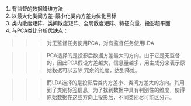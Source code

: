 1. 有监督的数据降维方法
2. 以最大化类间方差-最小化类内方差为优化目标
3. 类内散度矩阵、类间散度矩阵、全局散度矩阵、特征向量、投影超平面
4. 与PCA类比分析优缺点：
>>> 对无监督任务使用PCA，对有监督任务使用LDA
    
>>> PCA选择的是投影后数据方差最大的方向。由于它是无监督的，因此PCA假设方差越大，信息量越多，用主成分来表示原始数据可以去除
冗余的维度，达到降维。

>>> 而LDA选择的是投影后类内方差小、类间方差大的方向。其用到了类别标签信息，为了找到数据中具有判别性的维度，使得原始数据在这些方向上投影后，不同类别尽可能区分开。
